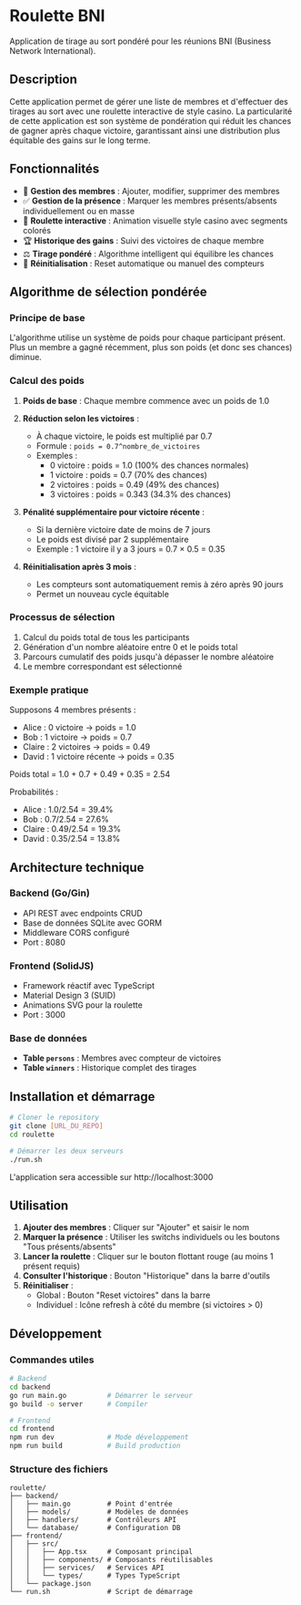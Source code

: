 # Roulette BNI

Application de tirage au sort pondéré pour les réunions BNI (Business Network International).

## Description

Cette application permet de gérer une liste de membres et d'effectuer des tirages au sort avec une roulette interactive de style casino. La particularité de cette application est son système de pondération qui réduit les chances de gagner après chaque victoire, garantissant ainsi une distribution plus équitable des gains sur le long terme.

## Fonctionnalités

- 📝 **Gestion des membres** : Ajouter, modifier, supprimer des membres
- ✅ **Gestion de la présence** : Marquer les membres présents/absents individuellement ou en masse
- 🎰 **Roulette interactive** : Animation visuelle style casino avec segments colorés
- 🏆 **Historique des gains** : Suivi des victoires de chaque membre
- ⚖️ **Tirage pondéré** : Algorithme intelligent qui équilibre les chances
- 🔄 **Réinitialisation** : Reset automatique ou manuel des compteurs

## Algorithme de sélection pondérée

### Principe de base

L'algorithme utilise un système de poids pour chaque participant présent. Plus un membre a gagné récemment, plus son poids (et donc ses chances) diminue.

### Calcul des poids

1. **Poids de base** : Chaque membre commence avec un poids de 1.0

2. **Réduction selon les victoires** :
   - À chaque victoire, le poids est multiplié par 0.7
   - Formule : `poids = 0.7^nombre_de_victoires`
   - Exemples :
     - 0 victoire : poids = 1.0 (100% des chances normales)
     - 1 victoire : poids = 0.7 (70% des chances)
     - 2 victoires : poids = 0.49 (49% des chances)
     - 3 victoires : poids = 0.343 (34.3% des chances)

3. **Pénalité supplémentaire pour victoire récente** :
   - Si la dernière victoire date de moins de 7 jours
   - Le poids est divisé par 2 supplémentaire
   - Exemple : 1 victoire il y a 3 jours = 0.7 × 0.5 = 0.35

4. **Réinitialisation après 3 mois** :
   - Les compteurs sont automatiquement remis à zéro après 90 jours
   - Permet un nouveau cycle équitable

### Processus de sélection

1. Calcul du poids total de tous les participants
2. Génération d'un nombre aléatoire entre 0 et le poids total
3. Parcours cumulatif des poids jusqu'à dépasser le nombre aléatoire
4. Le membre correspondant est sélectionné

### Exemple pratique

Supposons 4 membres présents :
- Alice : 0 victoire → poids = 1.0
- Bob : 1 victoire → poids = 0.7
- Claire : 2 victoires → poids = 0.49
- David : 1 victoire récente → poids = 0.35

Poids total = 1.0 + 0.7 + 0.49 + 0.35 = 2.54

Probabilités :
- Alice : 1.0/2.54 = 39.4%
- Bob : 0.7/2.54 = 27.6%
- Claire : 0.49/2.54 = 19.3%
- David : 0.35/2.54 = 13.8%

## Architecture technique

### Backend (Go/Gin)
- API REST avec endpoints CRUD
- Base de données SQLite avec GORM
- Middleware CORS configuré
- Port : 8080

### Frontend (SolidJS)
- Framework réactif avec TypeScript
- Material Design 3 (SUID)
- Animations SVG pour la roulette
- Port : 3000

### Base de données
- **Table `persons`** : Membres avec compteur de victoires
- **Table `winners`** : Historique complet des tirages

## Installation et démarrage

```bash
# Cloner le repository
git clone [URL_DU_REPO]
cd roulette

# Démarrer les deux serveurs
./run.sh
```

L'application sera accessible sur http://localhost:3000

## Utilisation

1. **Ajouter des membres** : Cliquer sur "Ajouter" et saisir le nom
2. **Marquer la présence** : Utiliser les switchs individuels ou les boutons "Tous présents/absents"
3. **Lancer la roulette** : Cliquer sur le bouton flottant rouge (au moins 1 présent requis)
4. **Consulter l'historique** : Bouton "Historique" dans la barre d'outils
5. **Réinitialiser** : 
   - Global : Bouton "Reset victoires" dans la barre
   - Individuel : Icône refresh à côté du membre (si victoires > 0)

## Développement

### Commandes utiles

```bash
# Backend
cd backend
go run main.go          # Démarrer le serveur
go build -o server      # Compiler

# Frontend
cd frontend
npm run dev             # Mode développement
npm run build           # Build production
```

### Structure des fichiers

```
roulette/
├── backend/
│   ├── main.go         # Point d'entrée
│   ├── models/         # Modèles de données
│   ├── handlers/       # Contrôleurs API
│   └── database/       # Configuration DB
├── frontend/
│   ├── src/
│   │   ├── App.tsx     # Composant principal
│   │   ├── components/ # Composants réutilisables
│   │   ├── services/   # Services API
│   │   └── types/      # Types TypeScript
│   └── package.json
└── run.sh              # Script de démarrage